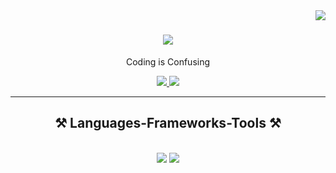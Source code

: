 <img align="right" src="https://visitor-badge.laobi.icu/badge?page_id=Shivansh-22866.Shivansh-22866" />

<h1 align="center">
    <img src="https://readme-typing-svg.herokuapp.com/?font=Caveat&size=40&center=true&vCenter=true&width=500&height=70&duration=4000&lines=Hi+There!+👋;+I'm+Priyanshu+Naik!;" />
</h1>

<div align="center">
 
 Coding is Confusing 
 </div>

 <div align="center"> 
  <a href="mailto:priyanshunaik26@gmail.com">
    <img src="https://img.shields.io/badge/Gmail-333333?style=for-the-badge&logo=gmail&logoColor=red" />
  </a>
  <a href="https://www.linkedin.com/in/priyanshu-naik-787bb72a2/" target="_blank">
    <img src="https://img.shields.io/badge/LinkedIn-0077B5?style=for-the-badge&logo=linkedin&logoColor=white" target="_blank" />
  </a>
</div>

 <hr/>

<h2 align="center">⚒️ Languages-Frameworks-Tools ⚒️</h2>
<br/>
<div align="center">
    <img src="https://skillicons.dev/icons?i=vite,tailwind,react,postgres,nodejs" />
    <img src="https://skillicons.dev/icons?i=expresshtml,css,github,git,c,cpp" /><br>
</div>

<br/>


